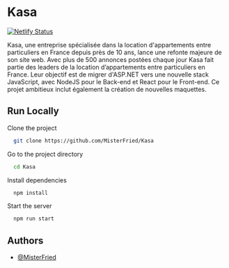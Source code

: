 # Kasa

[![Netlify Status](https://api.netlify.com/api/v1/badges/97189792-fa04-4f71-b589-355caa878c0d/deploy-status)](https://app.netlify.com/sites/phenomenal-sherbet-fd1804/deploys)

Kasa, une entreprise spécialisée dans la location d'appartements entre particuliers en France depuis près de 10 ans, lance une refonte majeure de son site web. Avec plus de 500 annonces postées chaque jour Kasa fait partie des leaders de la location d’appartements entre particuliers en France. Leur objectif est de migrer d'ASP.NET vers une nouvelle stack JavaScript, avec NodeJS pour le Back-end et React pour le Front-end. Ce projet ambitieux inclut également la création de nouvelles maquettes.


## Run Locally

Clone the project

```bash
  git clone https://github.com/MisterFried/Kasa
```

Go to the project directory

```bash
  cd Kasa
```

Install dependencies

```bash
  npm install
```

Start the server

```bash
  npm run start
```


## Authors

- [@MisterFried](https://www.github.com/MisterFried)

